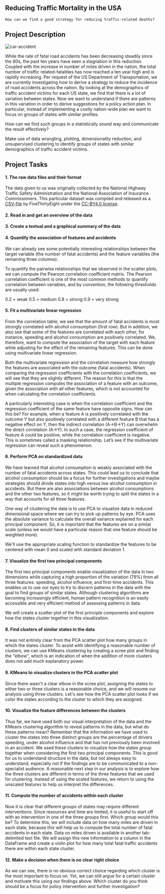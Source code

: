 ## Reducing Traffic Mortality in the USA
    How can we find a good strategy for reducing traffic-related deaths?
    
## Project Description

![car-accident](https://user-images.githubusercontent.com/84151016/155841247-7874a433-f9dd-46e2-a4bc-a7c1c2db861e.jpg)

While the rate of fatal road accidents has been decreasing steadily since the 80s, the past ten years have seen a stagnation in this reduction. 
Coupled with the increase in number of miles driven in the nation, 
the total number of traffic related-fatalities has now reached a ten year high and is rapidly increasing.
Per request of the US Department of Transportation, we are currently investigating how to derive a strategy to reduce the incidence of road accidents across the nation.
By looking at the demographics of traﬃc accident victims for each US state, we find that there is a lot of variation between states. 
Now we want to understand if there are patterns in this variation in order to derive suggestions for a policy action plan.
In particular, instead of implementing a costly nation-wide plan we want to focus on groups of states with similar profiles. 

How can we find such groups in a statistically sound way and communicate the result effectively?

Make use of data wrangling, plotting, dimensionality reduction, and unsupervised clustering to identify groups of states with similar demographics of traffic accident victims.

## Project Tasks

#### 1. The raw data files and their format
The data given to us was originally collected by the National Highway Traffic Safety Administration and the National Association of Insurance Commissioners. 
This particular dataset was compiled and released as a [CSV-file](https://github.com/fivethirtyeight/data/tree/master/bad-drivers) by FiveThirtyEight under the [CC-BY4.0 license](https://github.com/%EF%AC%81vethirtyeight/data).

#### 2. Read in and get an overview of the data
#### 3. Create a textual and a graphical summary of the data
#### 4. Quantify the association of features and accidents

We can already see some potentially interesting relationships between the target variable (the number of fatal accidents) 
and the feature variables (the remaining three columns).

To quantify the pairwise relationships that we observed in the scatter plots, we can compute the Pearson correlation coefficient matrix. 
The Pearson correlation coefficient is one of the most common methods to quantify correlation between variables, and by convention, the following thresholds are usually used:

0.2 = weak
0.5 = medium
0.8 = strong
0.9 = very strong

#### 5. Fit a multivariate linear regression
From the correlation table, we see that the amount of fatal accidents is most strongly correlated with alcohol consumption (first row). But in addition, we also see that some of the features are correlated with each other, for instance, speeding and alcohol consumption are positively correlated. We, therefore, want to compute the association of the target with each feature while adjusting for the effect of the remaining features. This can be done using multivariate linear regression.

Both the multivariate regression and the correlation measure how strongly the features are associated with the outcome (fatal accidents). When comparing the regression coefficients with the correlation coefficients, we will see that they are slightly different. The reason for this is that the multiple regression computes the association of a feature with an outcome, given the association with all other features, which is not accounted for when calculating the correlation coefficients.

A particularly interesting case is when the correlation coefficient and the regression coefficient of the same feature have opposite signs. 
How can this be? For example, when a feature A is positively correlated with the outcome Y but also positively correlated with a different feature B that has a negative effect on Y, then the indirect correlation (A->B->Y) can overwhelm the direct correlation (A->Y).
In such a case, the regression coefficient of feature A could be positive, while the correlation coefficient is negative.
This is sometimes called a masking relationship. Let’s see if the multivariate regression can reveal such a phenomenon.

#### 6. Perform PCA on standardized data
We have learned that alcohol consumption is weakly associated with the number of fatal accidents across states.
This could lead us to conclude that alcohol consumption should be a focus for further investigations and maybe strategies should divide states into high versus low alcohol consumption in accidents. 
But there are also associations between alcohol consumptions and the other two features, so it might be worth trying to split the states in a way that accounts for all three features.

One way of clustering the data is to use PCA to visualize data in reduced dimensional space where we can try to pick up patterns by eye. 
PCA uses the absolute variance to calculate the overall variance explained for each principal component. 
So, it is important that the features are on a similar scale (unless we would have a particular reason that one feature should be weighted more).

We'll use the appropriate scaling function to standardize the features to be centered with mean 0 and scaled with standard deviation 1.

#### 7. Visualize the first two principal components

The first two principal components enable visualization of the data in two dimensions 
while capturing a high proportion of the variation (79%) from all three features: 
speeding, alcohol influence, and first-time accidents. 
This enables us to use our eyes to try to discern patterns in the data with the goal to find groups of similar states.
Although clustering algorithms are becoming increasingly efficient, human pattern recognition is an easily accessible and very efficient method of assessing patterns in data.

We will create a scatter plot of the first principle components and explore how the states cluster together in this visualization.

#### 8. Find clusters of similar states in the data

It was not entirely clear from the PCA scatter plot how many groups in which the states cluster. To assist with identifying a reasonable number of clusters, 
we can use KMeans clustering by creating a scree plot and finding the "elbow", 
which is an indication of when the addition of more clusters does not add much explanatory power.

#### 9. KMeans to visualize clusters in the PCA scatter plot

Since there wasn't a clear elbow in the scree plot, assigning the states to either two or three clusters is a reasonable choice, 
and we will resume our analysis using three clusters. 
Let's see how the PCA scatter plot looks if we color the states according to the cluster to which they are assigned.

#### 10. Visualize the feature differences between the clusters

Thus far, we have used both our visual interpretation of the data and the KMeans clustering algorithm to reveal patterns in the data, but what do these patterns mean?
Remember that the information we have used to cluster the states into three distinct groups are the percentage of drivers speeding,
under alcohol influence and that has not previously been involved in an accident. 
We used these clusters to visualize how the states group together when considering the first two principal components. 
This is good for us to understand structure in the data, but not always easy to understand, especially not if the findings are to be communicated to a non-specialist audience.
A reasonable next step in our analysis is to explore how the three clusters are different in terms of the three features that we used for clustering. 
Instead of using the scaled features, we return to using the unscaled features to help us interpret the differences.

#### 11. Compute the number of accidents within each cluster

Now it is clear that different groups of states may require different interventions. Since resources and time are limited, 
it is useful to start off with an intervention in one of the three groups first. 
Which group would this be? To determine this, we will include data on how many miles are driven in each state, 
because this will help us to compute the total number of fatal accidents in each state. Data on miles driven is available in another tab-delimited text file. 
We will assign this new information to a column in the DataFrame and create a violin plot for how many total fatal traffic accidents there are within each state cluster.

#### 12. Make a decision when there is no clear right choice

As we can see, there is no obvious correct choice regarding which cluster is the most important to focus on. 
Yet, we can still argue for a certain cluster and motivate this using our findings above. 
Which cluster do you think should be a focus for policy intervention and further investigation?
